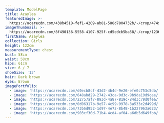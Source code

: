 ```yaml
---
template: ModelPage
title: Azaylea
featuredImage: >-
  https://ucarecdn.com/438b4518-fef1-4209-ab81-588d7804732b/-/crop/474x226/0,82/-/preview/
imageThumbnail: >-
  https://ucarecdn.com/8f490136-5558-4107-925f-cd5edcb5ba58/-/crop/1236x1902/129,98/-/preview/
firstName: Azaylea
collection: Girls
height: 122cm
measurementType: chest
bust: 58cm
waist: 50cm
hips: 61cm
size: 6 / 7
shoeSize: '13'
hair: Dark brown
eyes: Brown
imagePortfolio:
  - image: 'https://ucarecdn.com/d0ecb8cf-43d2-4b4d-9e26-efe0c753c5db/'
  - image: 'https://ucarecdn.com/648abd29-2742-43ca-9d3c-9b9da19d9cee/'
  - image: 'https://ucarecdn.com/22757af7-893d-4a87-819c-84d3c79d0fea/'
  - image: 'https://ucarecdn.com/0d06317b-9e57-4c99-9978-3a533c2d499d/'
  - image: 'https://ucarecdn.com/73b6d952-1d97-4e72-8b48-1b227963a623/'
  - image: 'https://ucarecdn.com/903cf30d-71b4-4cd4-af04-a6db5d649fbb/'
---
```


